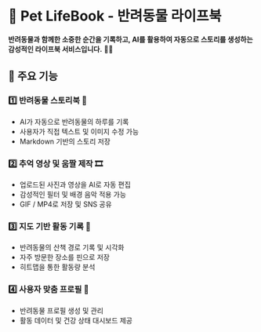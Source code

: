 # 🐾 Pet LifeBook - 반려동물 라이프북

**반려동물과 함께한 소중한 순간을 기록하고, AI를 활용하여 자동으로 스토리를 생성하는 감성적인 라이프북 서비스입니다.** 📝🎥

[//]: # (## 🛠 기술 스택)

[//]: # (- **Frontend**: React, TypeScript, Vite)

[//]: # (- **State Management**: Zustand / Redux)

[//]: # (- **Styling**: Tailwind CSS, Styled Components)

[//]: # (- **API Handling**: Axios, React Query)

[//]: # (- **Media Processing**: FFMPEG, Canvas)

[//]: # (- **Maps & Location**: Leaflet.js / Google Maps API)

[//]: # (- **Deployment**: Vercel / Firebase Hosting)

## 📌 주요 기능
### 1️⃣ 반려동물 스토리북 📖
- AI가 자동으로 반려동물의 하루를 기록
- 사용자가 직접 텍스트 및 이미지 수정 가능
- Markdown 기반의 스토리 저장

### 2️⃣ 추억 영상 및 움짤 제작 🎞
- 업로드된 사진과 영상을 AI로 자동 편집
- 감성적인 필터 및 배경 음악 적용 가능
- GIF / MP4로 저장 및 SNS 공유

### 3️⃣ 지도 기반 활동 기록 📍
- 반려동물의 산책 경로 기록 및 시각화
- 자주 방문한 장소를 핀으로 저장
- 히트맵을 통한 활동량 분석

### 4️⃣ 사용자 맞춤 프로필 🐶
- 반려동물 프로필 생성 및 관리
- 활동 데이터 및 건강 상태 대시보드 제공

[//]: # (## 📂 프로젝트 구조)

[//]: # (```plaintext)

[//]: # (📦 pet-lifebook)

[//]: # ( ┣ 📂 src)

[//]: # ( ┃ ┣ 📂 components    # UI 컴포넌트)

[//]: # ( ┃ ┣ 📂 pages         # 주요 페이지 &#40;홈, 업로드, 스토리북, 영상 제작&#41;)

[//]: # ( ┃ ┣ 📂 hooks         # 커스텀 훅)

[//]: # ( ┃ ┣ 📂 store         # Zustand / Redux 상태관리)

[//]: # ( ┃ ┣ 📂 assets        # 이미지, 아이콘, 폰트 등)

[//]: # ( ┃ ┗ 📜 App.tsx       # 메인 엔트리 포인트)

[//]: # ( ┣ 📜 package.json)

[//]: # ( ┣ 📜 README.md)

[//]: # ( ┗ 📜 tsconfig.json)
